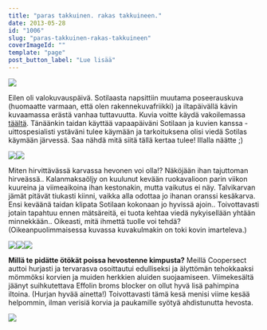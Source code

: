 ```yaml
---
title: "paras takkuinen. rakas takkuineen."
date: 2013-05-28
id: "1006"
slug: "paras-takkuinen-rakas-takkuineen"
coverImageId: ""
template: "page"
post_button_label: "Lue lisää"
---
```


[![](/images/naama1_.jpg)](http://2.bp.blogspot.com/-fWQuCab6bf0/UaPAw3gd8SI/AAAAAAAAF3s/6n_ZhNaDYQo/s1600/naama1_.jpg)

Eilen oli valokuvauspäivä. Sotilaasta napsittiin muutama poseerauskuva (huomaatte varmaan, että olen rakennekuvafriikki) ja iltapäivällä kävin kuvaamassa erästä vanhaa tuttavuutta. Kuvia voitte käydä vakoilemassa [täältä](http://maisaw.otukset.fi/kuvat/2013/27.5.+Ojanrinteen+Pokemon/). Tänäänkin taidan käyttää vapaapäiväni Sotilaan ja kuvien kanssa - uittospesialisti ystäväni tulee käymään ja tarkoituksena olisi viedä Sotilas käymään järvessä. Saa nähdä mitä siitä tällä kertaa tulee! Illalla näätte ;)

[![](/images/2705_2.JPG)](http://1.bp.blogspot.com/-zlt7icD27IY/UaO39tC3CQI/AAAAAAAAF28/ScJB5B8UxS8/s1600/2705_2.JPG)[![](/images/2705_3.JPG)](http://4.bp.blogspot.com/-aKh7dPj8xE8/UaO3-D1RYoI/AAAAAAAAF3A/QYOSPKU3v-4/s1600/2705_3.JPG)

Miten hirvittävässä karvassa hevonen voi olla!? Näköjään ihan tajuttoman hirveässä.. Kalanmaksaöljy on kuulunut kevään ruokavalioon parin viikon kuureina ja viimeaikoina ihan kestonakin, mutta vaikutus ei näy. Talvikarvan jämät pitävät tiukasti kiinni, vaikka alla odottaa jo ihanan oranssi kesäkarva. Ensi keväänä taidan klipata Sotilaan kokonaan jo hyvissä ajoin.. Toivottavasti jotain tapahtuu ennen mätsäreitä, ei tuota kehtaa viedä nykyisellään yhtään minnekkään.. Oikeasti, mitä ihmettä tuolle voi tehdä? (Oikeanpuolimmaisessa kuvassa kuvakulmakin on toki kovin imarteleva.)

[![](/images/2705_10.JPG)](http://3.bp.blogspot.com/-BfmyLVvcvHo/UaO36rEApnI/AAAAAAAAF2k/jHZWsBgOtrI/s1600/2705_10.JPG)[![](/images/2705_8.JPG)](http://4.bp.blogspot.com/--ABHOTeqxGU/UaO3-nb5_II/AAAAAAAAF3I/QA5lje8JABU/s1600/2705_8.JPG)[![](/images/2705_12.JPG)](http://1.bp.blogspot.com/-pxI5Xc8PNuc/UaO38Vaa4XI/AAAAAAAAF20/hh8-mV3UHYc/s1600/2705_12.JPG)

**Millä te pidätte ötökät poissa hevostenne kimpusta?** Meillä Coopersect auttoi hurjasti ja tervarasva osoittautui edulliseksi ja älyttömän tehokkaaksi mömmöksi korvien ja muiden herkkien aluiden suojaamiseen. Viimekesältä jäänyt suihkutettava Effolin broms blocker on ollut hyvä lisä pahimpina iltoina. (Hurjan hyvää ainetta!) Toivottavasti tämä kesä menisi viime kesää helpommin, ilman verisiä korvia ja paukamille syötyä ahdistunutta hevosta.

[![](/images/ak.jpg)](http://2.bp.blogspot.com/-ug1Uuo1-t24/UaO42RNUYAI/AAAAAAAAF3c/BFwJe_f1mpc/s1600/ak.jpg)
